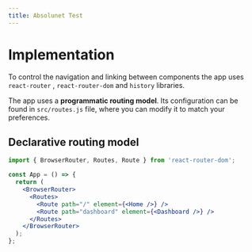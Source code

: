 ```yaml
---
title: Absolunet Test
---
```


# Implementation

To control the navigation and linking between components the app uses `react-router`
, `react-router-dom` and `history` libraries.

The app uses a **programmatic routing model**. Its configuration can be found in `src/routes.js`
file, where you can modify it to match your preferences.

## Declarative routing model

```jsx
import { BrowserRouter, Routes, Route } from 'react-router-dom';

const App = () => {
  return (
    <BrowserRouter>
      <Routes>
        <Route path="/" element={<Home />} />
        <Route path="dashboard" element={<Dashboard />} />
      </Routes>
    </BrowserRouter>
  );
};
```
<!-- 
## Programmatic routing model

```jsx
const App = () => {
  const content = useRoutes([
    { path: '/', element: <Home /> },
    { path: 'dashboard', element: <Dashboard /> },
  ]);

  return content;
};
```

> Note that `App` component must be inside the `BrowserRouter` component to be able to make use of `useRoutes` hook.

## Navigation

Navigation can be achieved in multiple ways, depending on your app needs. Under the hood, all
navigation strategies use the history provider.

### Navigation via link

```jsx
import { Link } from 'react-router-dom';

const Home = () => {
  return (
    <div>
      <Link to="/dashboard">
        Go to Dashboard
      </Link>
    </div>
  );
};
```

### Navigation via hook

```jsx
import { useNavigate } from 'react-router-dom';

const Home = () => {
  const navigate = useNavigate();

  const handleClick = () => {
    navigate('/dashboard');
  };

  return (
    <div>
      <button onClick={handleClick}>
        Go to Dashboard
      </button>
    </div>
  );
};
```

### Navigation via component

```jsx
import { Link } from 'react-router-dom';

const Home = () => {
  return (
    <Navigate to="/dashboard" />
  );
};
```




# HelloWorld Test

Welcome to the documentation for Material Kit Pro! This documentation will take you
from [getting started](getting-started)
with our kit to customizing it and making it work for your use case.

## Something Missing?

If you have ideas for more "How To" recipes that should be on this page, please, let us know or
contribute some!

## Feedback

We are always happy for you to send your feedback
at [support@deviasio.zendesk.com](mailto:support@deviasio.zendesk.com). -->
